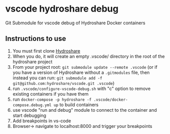 # vscode hydroshare debug

Git Submodule for vscode debug of Hydroshare Docker containers

## Instructions to use
1. You must first clone [Hydroshare](https://github.com/hydroshare/hydroshare)
1. When you do, it will create an empty .vscode/ directory in the root of the hydroshare project
1. From your project root: `git submodule update --remote .vscode` (or if you have a version of Hydroshare without a `.gitmodules` file, then instead you can run: `git submodule add -f git@github.com:hydroshare/vscode.git .vscode`)
4. run `.vscode/configure-vscode-debug.sh` with "c" option to remove existing containers if you have them
5. run `docker-compose -p hydroshare -f .vscode/docker-compose.debug.yml up` to build containers
6. use vscode "run and debug" module to connect to the container and start debugging
7. Add breakpoints in vs-code
8. Browser-> navigate to localhost:8000 and trigger your breakpoints
